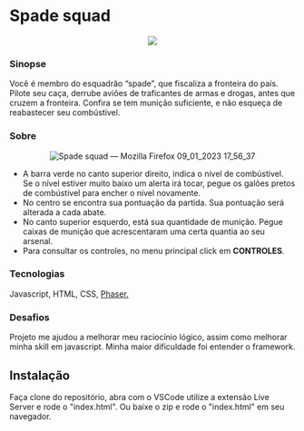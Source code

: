 # Spade squad

<div align='center'>
<img src="https://user-images.githubusercontent.com/86669854/211409919-e7a8b10e-999a-430b-901b-8b961b47ac48.png">
</div>

### Sinopse

<p>Você é membro do esquadrão “spade”, que fiscaliza a fronteira do país. Pilote seu caça, derrube aviões de traficantes de armas e drogas, antes que cruzem a fronteira. Confira se tem munição suficiente, e não esqueça de reabastecer seu combústivel. </p>

### Sobre

<div align='center'>

  ![Spade squad — Mozilla Firefox 09_01_2023 17_56_37](https://user-images.githubusercontent.com/86669854/211412487-4f296128-a1cf-4127-b84b-ce6df4c1b4a2.png)

</div>

* A barra verde no canto superior direito, indica o nível de combústivel. Se o nível estiver muito baixo um alerta irá tocar, pegue os galões pretos de combústivel para encher o nível novamente.
* No centro se encontra sua pontuação da partida. Sua pontuação será alterada a cada abate.
* No canto superior esquerdo, está sua quantidade de munição. Pegue caixas de munição que acrescentaram uma certa quantia ao seu arsenal.
* Para consultar os controles, no menu principal click em **CONTROLES**.

### Tecnologias

Javascript, HTML, CSS, <a href="https://phaser.io/">Phaser.</a>

### Desafios

Projeto me ajudou a melhorar meu raciocínio lógico, assim como melhorar minha skill em javascript. Minha maior dificuldade foi entender o framework.

## Instalação

Faça clone do repositório, abra com o VSCode utilize a extensão Live Server e rode o "index.html". Ou baixe o zip e rode o "index.html" em seu navegador.
